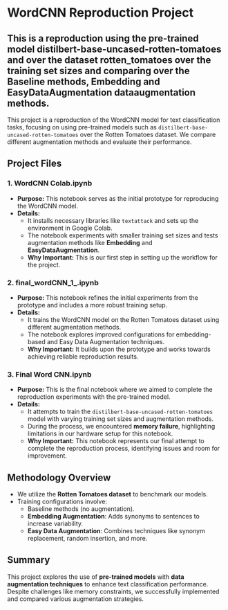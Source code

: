# WordCNN Reproduction Project
## This is a reproduction using the pre-trained model distilbert-base-uncased-rotten-tomatoes and over the dataset rotten_tomatoes over the training set sizes and comparing over the Baseline methods, Embedding and EasyDataAugmentation dataaugmentation methods.


This project is a reproduction of the WordCNN model for text classification tasks, focusing on using pre-trained models such as `distilbert-base-uncased-rotten-tomatoes` over the Rotten Tomatoes dataset. We compare different augmentation methods and evaluate their performance.

## Project Files

### 1. **WordCNN Colab.ipynb**
   - **Purpose:** This notebook serves as the initial prototype for reproducing the WordCNN model.  
   - **Details:** 
     - It installs necessary libraries like `textattack` and sets up the environment in Google Colab. 
     - The notebook experiments with smaller training set sizes and tests augmentation methods like **Embedding** and **EasyDataAugmentation**.  
     - **Why Important:** This is our first step in setting up the workflow for the project.

### 2. **final_wordCNN_1_.ipynb**
   - **Purpose:** This notebook refines the initial experiments from the prototype and includes a more robust training setup.  
   - **Details:** 
     - It trains the WordCNN model on the Rotten Tomatoes dataset using different augmentation methods. 
     - The notebook explores improved configurations for embedding-based and Easy Data Augmentation techniques.  
     - **Why Important:** It builds upon the prototype and works towards achieving reliable reproduction results.

### 3. **Final Word CNN.ipynb**
   - **Purpose:** This is the final notebook where we aimed to complete the reproduction experiments with the pre-trained model.
   - **Details:** 
     - It attempts to train the `distilbert-base-uncased-rotten-tomatoes` model with varying training set sizes and augmentation methods.  
     - During the process, we encountered **memory failure**, highlighting limitations in our hardware setup for this notebook.  
     - **Why Important:** This notebook represents our final attempt to complete the reproduction process, identifying issues and room for improvement.

## Methodology Overview

- We utilize the **Rotten Tomatoes dataset** to benchmark our models.
- Training configurations involve:
  - Baseline methods (no augmentation).
  - **Embedding Augmentation**: Adds synonyms to sentences to increase variability.
  - **Easy Data Augmentation**: Combines techniques like synonym replacement, random insertion, and more.

## Summary

This project explores the use of **pre-trained models** with **data augmentation techniques** to enhance text classification performance. Despite challenges like memory constraints, we successfully implemented and compared various augmentation strategies.
